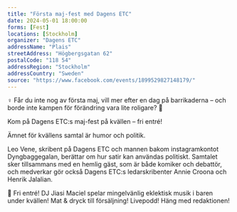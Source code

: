 ```yaml
---
title: "Första maj-fest med Dagens ETC"
date: 2024-05-01 18:00:00
forms: [Fest]
locations: [Stockholm]
organizer: "Dagens ETC"
addressName: "Plais"
streetAddress: "Högbergsgatan 62"
postalCode: "118 54"
addressRegion: "Stockholm"
addressCountry: "Sweden"
source: "https://www.facebook.com/events/1899529827148179/"
---
```

♀️ Får du inte nog av första maj, vill mer efter en dag på barrikaderna – och borde inte kampen för förändring vara lite roligare? 🚩

Kom på Dagens ETC:s maj-fest på kvällen – fri entré!

Ämnet för kvällens samtal är humor och politik.

Leo Vene, skribent på Dagens ETC och mannen bakom instagramkontot Dyngbaggegalan, berättar om hur satir kan användas politiskt. Samtalet sker tillsammans med en hemlig gäst, som är både komiker och debattör, och medverkar gör också Dagens ETC:s ledarskribenter Annie Croona och Henrik Jalalian.

🥳 Fri entré! DJ Jiasi Maciel spelar mingelvänlig eklektisk musik i baren under kvällen! Mat & dryck till försäljning! Livepodd! Häng med redaktionen!